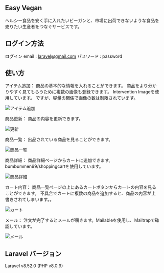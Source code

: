## Easy Vegan

ヘルシー食品を安く手に入れたいビーガンと、市場に出荷できないような食品を売りたい生産者をつなぐサービスです。

## ログイン方法
ログイン email : laravel@gmail.com
パスワード : password

## 使い方
アイテム追加：
商品の基本的な情報を入れることができます。
商品をより分かりやすく見てもらうために複数の画像も登録できます。
Intervention Imageを使用しています。
ですが、容量の関係で画像の数は制限されています。

![アイテム追加](https://user-images.githubusercontent.com/76596258/127785276-dfd70bb1-75a7-42b1-8ae5-5211a3698cfc.png)

商品更新：
商品の内容を更新できます。

![更新](https://user-images.githubusercontent.com/76596258/128653679-2b41c1db-eb0a-445b-8b77-faa43529c6e8.png)

商品一覧：
出品されている商品を見ることができます。

![商品一覧](https://user-images.githubusercontent.com/76596258/127785288-196a6da8-9716-4414-ba71-d29494e20ee9.png)


商品詳細：
商品詳細ページからカートに追加できます。
bumbummen99/shoppingcartを使用しています。

![商品詳細](https://user-images.githubusercontent.com/76596258/127785389-a81118cd-ddb2-4e77-9974-3a04dda1e7f9.png)

カート内容：
商品一覧ページの上にあるカートボタンからカートの内容を見ることができます。
不具合でカートに複数の商品を追加すると、商品の内容が上書きされてしまいます。。

![カート](https://user-images.githubusercontent.com/76596258/127785418-38f91a52-aeeb-4bfb-9502-263e164bf39c.png)

メール：
注文が完了するとメールが届きます。Mailableを使用し、Mailtrapで確認しています。

![メール](https://user-images.githubusercontent.com/76596258/127785498-8363e5be-7781-44d0-90fc-b3f9b3933b00.png)


## Laravel バージョン
Laravel v8.52.0 (PHP v8.0.9)

## 